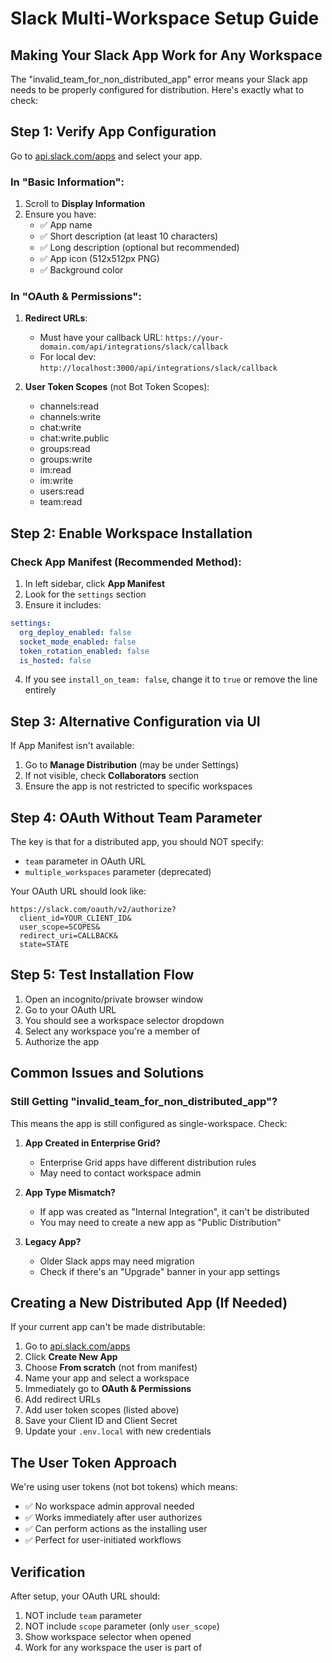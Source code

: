 # Slack Multi-Workspace Setup Guide

## Making Your Slack App Work for Any Workspace

The "invalid_team_for_non_distributed_app" error means your Slack app needs to be properly configured for distribution. Here's exactly what to check:

## Step 1: Verify App Configuration

Go to [api.slack.com/apps](https://api.slack.com/apps) and select your app.

### In "Basic Information":
1. Scroll to **Display Information**
2. Ensure you have:
   - ✅ App name
   - ✅ Short description (at least 10 characters)
   - ✅ Long description (optional but recommended)
   - ✅ App icon (512x512px PNG)
   - ✅ Background color

### In "OAuth & Permissions":
1. **Redirect URLs**:
   - Must have your callback URL: `https://your-domain.com/api/integrations/slack/callback`
   - For local dev: `http://localhost:3000/api/integrations/slack/callback`

2. **User Token Scopes** (not Bot Token Scopes):
   - channels:read
   - channels:write
   - chat:write
   - chat:write.public
   - groups:read
   - groups:write
   - im:read
   - im:write
   - users:read
   - team:read

## Step 2: Enable Workspace Installation

### Check App Manifest (Recommended Method):
1. In left sidebar, click **App Manifest**
2. Look for the `settings` section
3. Ensure it includes:
```yaml
settings:
  org_deploy_enabled: false
  socket_mode_enabled: false
  token_rotation_enabled: false
  is_hosted: false
```

4. If you see `install_on_team: false`, change it to `true` or remove the line entirely

## Step 3: Alternative Configuration via UI

If App Manifest isn't available:

1. Go to **Manage Distribution** (may be under Settings)
2. If not visible, check **Collaborators** section
3. Ensure the app is not restricted to specific workspaces

## Step 4: OAuth Without Team Parameter

The key is that for a distributed app, you should NOT specify:
- `team` parameter in OAuth URL
- `multiple_workspaces` parameter (deprecated)

Your OAuth URL should look like:
```
https://slack.com/oauth/v2/authorize?
  client_id=YOUR_CLIENT_ID&
  user_scope=SCOPES&
  redirect_uri=CALLBACK&
  state=STATE
```

## Step 5: Test Installation Flow

1. Open an incognito/private browser window
2. Go to your OAuth URL
3. You should see a workspace selector dropdown
4. Select any workspace you're a member of
5. Authorize the app

## Common Issues and Solutions

### Still Getting "invalid_team_for_non_distributed_app"?

This means the app is still configured as single-workspace. Check:

1. **App Created in Enterprise Grid?**
   - Enterprise Grid apps have different distribution rules
   - May need to contact workspace admin

2. **App Type Mismatch?**
   - If app was created as "Internal Integration", it can't be distributed
   - You may need to create a new app as "Public Distribution"

3. **Legacy App?**
   - Older Slack apps may need migration
   - Check if there's an "Upgrade" banner in your app settings

## Creating a New Distributed App (If Needed)

If your current app can't be made distributable:

1. Go to [api.slack.com/apps](https://api.slack.com/apps)
2. Click **Create New App**
3. Choose **From scratch** (not from manifest)
4. Name your app and select a workspace
5. Immediately go to **OAuth & Permissions**
6. Add redirect URLs
7. Add user token scopes (listed above)
8. Save your Client ID and Client Secret
9. Update your `.env.local` with new credentials

## The User Token Approach

We're using user tokens (not bot tokens) which means:
- ✅ No workspace admin approval needed
- ✅ Works immediately after user authorizes
- ✅ Can perform actions as the installing user
- ✅ Perfect for user-initiated workflows

## Verification

After setup, your OAuth URL should:
1. NOT include `team` parameter
2. NOT include `scope` parameter (only `user_scope`)
3. Show workspace selector when opened
4. Work for any workspace the user is part of